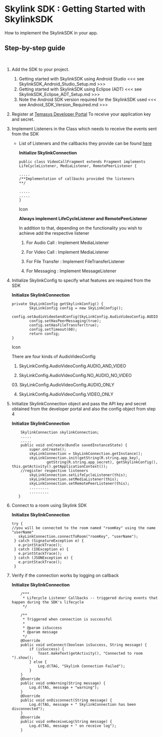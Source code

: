 Skylink SDK : Getting Started with SkylinkSDK
=============================================

How to implement the SkylinkSDK in your app.

Step-by-step guide
------------------

 

1.  Add the SDK to your project.   
    1.  Getting started with SkylinkSDK using Android Studio <<< see SkylinkSDK_Android_Studio_Setup.md >>>
    2.  Getting started with SkylinkSDK using Eclipse (ADT) <<< see SkylinkSDK_Eclipse_ADT_Setup.md >>>
    3.  Note the Android SDK version required for the SkylinkSDK used <<< see Android_SDK_Version_Required.md >>>

2.  Register at [Temasys Developer
    Portal](https://developer.temasys.com.sg/) To receive your
    application key and secret. 
3.  Implement Listeners in the Class which needs to receive the events
    sent from the SDK   
    -   List of Listeners and the callbacks they provide can be found
        [here](http://cdn.temasys.com.sg/skylink/skylinksdk/android/dev/latest/doc/index.html)

        **Initialize SkylinkConnection**

            public class VideoCallFragment extends Fragment implements LifeCycleListener, MediaListener, RemotePeerListener {

            .....
            /**Implementation of callbacks provided the listeners 
            **/
             
            .....
            .....
            }

        Icon

        **Always implement LifeCycleListener and RemotePeerListener**

        In addition to that, depending on the functionality you wish to
        achieve add the respective listener

        1. For Audio Call : Implement MediaListener

        2. For Video Call : Implement MediaListener

        3. For File Transfer : Implement FileTransferListener

        4. For Messaging : Implement MessageListener

4.  Initialize SkylinkConfig to specify what features are required from
    the SDK

    **Initialize SkylinkConnection**

        private SkyLinkConfig getSkylinkConfig() {
                SkyLinkConfig config = new SkyLinkConfig();
                config.setAudioVideoSendConfig(SkyLinkConfig.AudioVideoConfig.AUDIO_AND_VIDEO);
                config.setHasPeerMessaging(true);
                config.setHasFileTransfer(true);
                config.setTimeout(60);
                return config;
        }

    Icon

    There are four kinds of AudioVideoConfig

    01. SkyLinkConfig.AudioVideoConfig.AUDIO\_AND\_VIDEO

    02. SkyLinkConfig.AudioVideoConfig.NO\_AUDIO\_NO\_VIDEO

    03. SkyLinkConfig.AudioVideoConfig.AUDIO\_ONLY

    04. SkyLinkConfig.AudioVideoConfig.VIDEO\_ONLY

      

5.  Initialize SkylinkConnection object and pass the API key and secret
    obtained from the developer portal and also the config object from
    step 4

    **Initialize SkylinkConnection**

            SkylinkConnection skylinkConnection;
            .....
            ..... 
            public void onCreate(Bundle savedInstanceState) {
                super.onCreate();  
                skyLinkConnection = SkyLinkConnection.getInstance();
                skyLinkConnection.init(getString(R.string.app_key),
                        getString(R.string.app_secret), getSkylinkConfig(), this.getActivity().getApplicationContext());
            //register respective listeners
                skyLinkConnection.setLifeCycleListener(this);
                skyLinkConnection.setMediaListener(this);
                skyLinkConnection.setRemotePeerListener(this);
                .........
                .........
           }

6.  Connect to a room using Skylink SDK

    **Initialize SkylinkConnection**

        try {
        //you will be connected to the room named "roomKey" using the name "userName" 
           skyLinkConnection.connectToRoom("roomKey", "userName");
         } catch (SignatureException e) {
           e.printStackTrace();
         } catch (IOException e) {
           e.printStackTrace();
         } catch (JSONException e) {
           e.printStackTrace();
         }

7.  Verify if the connection works by logging on callback

    **Initialize SkylinkConnection**

            /***
             * Lifecycle Listener Callbacks -- triggered during events that happen during the SDK's lifecycle
             */

            /**
             * Triggered when connection is successful
             *
             * @param isSuccess
             * @param message
             */
            @Override
            public void onConnect(boolean isSuccess, String message) {
                if (isSuccess) {
                    Toast.makeText(getActivity(), "Connected to room ").show();
                } else {
                    Log.d(TAG, "Skylink Connection Failed");
                }
            }
            @Override
            public void onWarning(String message) {
                Log.d(TAG, message + "warning");
            }
            @Override
            public void onDisconnect(String message) {
                Log.d(TAG, message + " SkylinkConnection has been disconnected");
            }
            @Override
            public void onReceiveLog(String message) {
                Log.d(TAG, message + " on receive log");
            }

